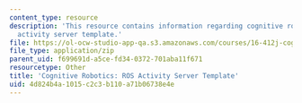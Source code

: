 ```yaml
---
content_type: resource
description: 'This resource contains information regarding cognitive robotics: ROS
  activity server template.'
file: https://ol-ocw-studio-app-qa.s3.amazonaws.com/courses/16-412j-cognitive-robotics-spring-2016/4d824b4a1015c2c3b110a71b06738e4e_ActivityServerTemplate-master.zip
file_type: application/zip
parent_uid: f699691d-a5ce-fd34-0372-701aba11f671
resourcetype: Other
title: 'Cognitive Robotics: ROS Activity Server Template'
uid: 4d824b4a-1015-c2c3-b110-a71b06738e4e
---
```

